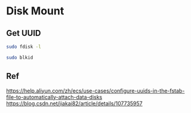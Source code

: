 # Disk Mount

## Get UUID

```bash
sudo fdisk -l

sudo blkid
```

## Ref

https://help.aliyun.com/zh/ecs/use-cases/configure-uuids-in-the-fstab-file-to-automatically-attach-data-disks
https://blog.csdn.net/jiakai82/article/details/107735957
